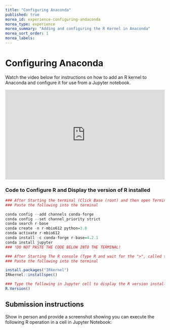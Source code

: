 ```yaml
---
title: "Configuring Anaconda"
published: true
morea_id: experience-configuring-andaconda
morea_type: experience
morea_summary: "Adding and configuring the R Kernel in Anaconda"
morea_sort_order: 1
morea_labels:
---
```


# Configuring Anaconda

Watch the video below for instructions on how to add an R kernel to Anaconda and configure it for use from a Jupyter notebook.

<div style="padding:56.31% 0 0 0;position:relative;"><iframe src="https://player.vimeo.com/video/741048061?h=bf3b987b55&amp;badge=0&amp;autopause=0&amp;player_id=0&amp;app_id=58479" frameborder="0" allow="autoplay; fullscreen; picture-in-picture" allowfullscreen style="position:absolute;top:0;left:0;width:100%;height:100%;" title="Week_1_configure_anaconda_with_R_"></iframe></div><script src="https://player.vimeo.com/api/player.js"></script>

### Code to Configure R and Display the version of R installed

```R 
### After Starting the terminal (Click Base (root) and then open Terminal)
### Paste the following into the terminal

conda config --add channels conda-forge    
conda config --set channel_priority strict    
conda search r-base  
conda create -n r-mbio612 python=3.8   
conda activate r-mbio612  
conda install -c conda-forge r-base=4.2.1
conda install jupyter
### !DO NOT PASTE THE CODE BELOW INTO THE TERMINAL!
```

```R
### After Starting The R console (Type R and wait for the ">", called the prompt)
### Paste the following into the terminal

install.packages("IRkernel")
IRkernel::installspec()
```

```R
### Type the following in Jupyter cell to display the R version installed
R.Version()
```

## Submission instructions

Show in person and provide a screenshot showing you can execute the following R operation in a cell in Jupyter Notebook:



